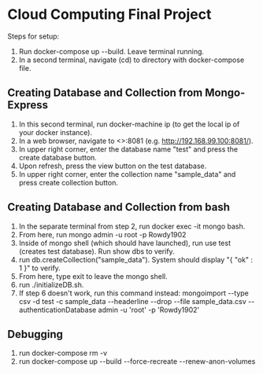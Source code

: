# Cloud Computing Final Project
Steps for setup: <br>
   1. Run docker-compose up --build. Leave terminal running. <br>
   2. In a second terminal, navigate (cd) to directory with docker-compose file. <br>
   
   ## Creating Database and Collection from Mongo-Express
   1. In this second terminal, run docker-machine ip (to get the local ip of your docker instance). <br>
   2. In a web browser, navigate to <<your docker ip>>:8081 (e.g. http://192.168.99.100:8081/). <br>
   3. In upper right corner, enter the database name "test" and press the create database button. <br>
   4. Upon refresh, press the view button on the test database. <br>
   5. In upper right corner, enter the collection name "sample_data" and press create collection button. <br>
   
   ## Creating Database and Collection from bash
   1. In the separate terminal from step 2, run docker exec -it mongo bash. <br>
   2. From here, run mongo admin -u root -p Rowdy1902
   3. Inside of mongo shell (which should have launched), run use test (creates test database). Run show dbs to verify. <br>
   4. run db.createCollection("sample_data"). System should display "{ "ok" : 1 }" to verify. <br>
   5. From here, type exit to leave the mongo shell. <br>
   6. run ./initializeDB.sh. <br>
   7. If step 6 doesn't work, run this command instead: mongoimport --type csv -d test -c sample_data --headerline --drop --file sample_data.csv --authenticationDatabase admin -u 'root' -p 'Rowdy1902' <br>
   
   ## Debugging
   1. run docker-compose rm -v <br>
   2. run docker-compose up --build --force-recreate --renew-anon-volumes <br>
